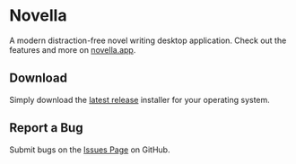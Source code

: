 # Novella

A modern distraction-free novel writing desktop application. Check out the features and more on [novella.app](https://novella.app).

## Download

Simply download the [latest release](https://github.com/johnbwoodruff/novella-app/releases/latest) installer for your operating system.

## Report a Bug

Submit bugs on the [Issues Page](https://github.com/johnbwoodruff/novella-app/issues/new/choose) on GitHub.
